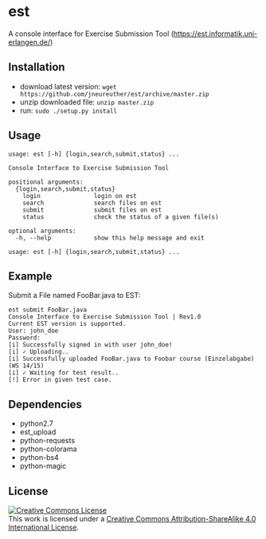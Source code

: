est
===

A console interface for Exercise Submission Tool (https://est.informatik.uni-erlangen.de/)

Installation
------------

* download latest version: `wget https://github.com/jneureuther/est/archive/master.zip`
* unzip downloaded file: `unzip master.zip`
* run: `sudo ./setup.py install`

Usage
-----

```shell
usage: est [-h] {login,search,submit,status} ...

Console Interface to Exercise Submission Tool

positional arguments:
  {login,search,submit,status}
    login               login on est
    search              search files on est
    submit              submit files on est
    status              check the status of a given file(s)

optional arguments:
  -h, --help            show this help message and exit

usage: est [-h] {login,search,submit,status} ...
```

Example
-------

Submit a File named FooBar.java to EST:
```shell
est submit FooBar.java
Console Interface to Exercise Submission Tool | Rev1.0
Current EST version is supported.
User: john_doe
Password: 
[i] Successfully signed in with user john_doe!
[i] ✓ Uploading..
[i] Successfully uploaded FooBar.java to Foobar course (Einzelabgabe) (WS 14/15)
[i] ✓ Waiting for test result..
[!] Error in given test case.
```

Dependencies
------------
* python2.7
* est_upload
* python-requests
* python-colorama
* python-bs4
* python-magic

License
-------

<a rel="license" href="http://creativecommons.org/licenses/by-sa/4.0/"><img alt="Creative Commons License" style="border-width:0" src="https://i.creativecommons.org/l/by-sa/4.0/88x31.png" /></a><br />This work is licensed under a <a rel="license" href="http://creativecommons.org/licenses/by-sa/4.0/">Creative Commons Attribution-ShareAlike 4.0 International License</a>.
